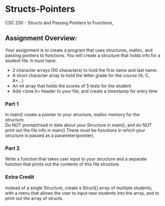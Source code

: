 # Structs-Pointers
CSC 250 - Structs and Passing Pointers to Functions, 

## Assignment Overview:
Your assignment is to create a program that uses structures, malloc, and passing pointers to functions. 
You will create a structure that holds info for a student file. 
It must have:
-	2 character arrays (50 characters) to hold the first name and last name. 
-	A short character array to hold the letter grade for the course (A, C, A+…)
-	An int array that holds the scores of 5 tests for the student 
-	Add <time.h> header to your file, and create a timestamp for entry time  
### Part 1
In main() create a pointer to your structure, malloc memory for the structure.  
Do NOT prompt/read in data about your Structure in main(), and do NOT print out the file info in main()
These must be functions in which your structure is passed as a parameter(pointer).
### Part 2
Write a function that takes user input to your structure and a separate function that prints out the 
contents of this file structure. 
### Extra Credit
Instead of a single Structure, create a Struct[] array of multiple students, with a menu that 
allows the user to input new students into the array, and to print out the array of structs.
